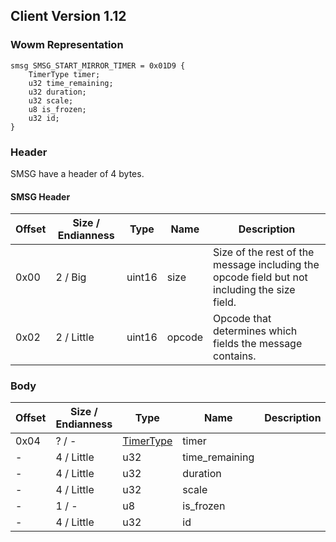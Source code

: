 ## Client Version 1.12

### Wowm Representation
```rust,ignore
smsg SMSG_START_MIRROR_TIMER = 0x01D9 {
    TimerType timer;
    u32 time_remaining;
    u32 duration;
    u32 scale;
    u8 is_frozen;
    u32 id;
}
```
### Header
SMSG have a header of 4 bytes.

#### SMSG Header
| Offset | Size / Endianness | Type   | Name   | Description |
| ------ | ----------------- | ------ | ------ | ----------- |
| 0x00   | 2 / Big           | uint16 | size   | Size of the rest of the message including the opcode field but not including the size field.|
| 0x02   | 2 / Little        | uint16 | opcode | Opcode that determines which fields the message contains.|

### Body

| Offset | Size / Endianness | Type | Name | Description | Comment |
| ------ | ----------------- | ---- | ---- | ----------- | ------- |
| 0x04 | ? / - | [TimerType](timertype.md) | timer |  |  |
| - | 4 / Little | u32 | time_remaining |  |  |
| - | 4 / Little | u32 | duration |  |  |
| - | 4 / Little | u32 | scale |  |  |
| - | 1 / - | u8 | is_frozen |  |  |
| - | 4 / Little | u32 | id |  |  |

